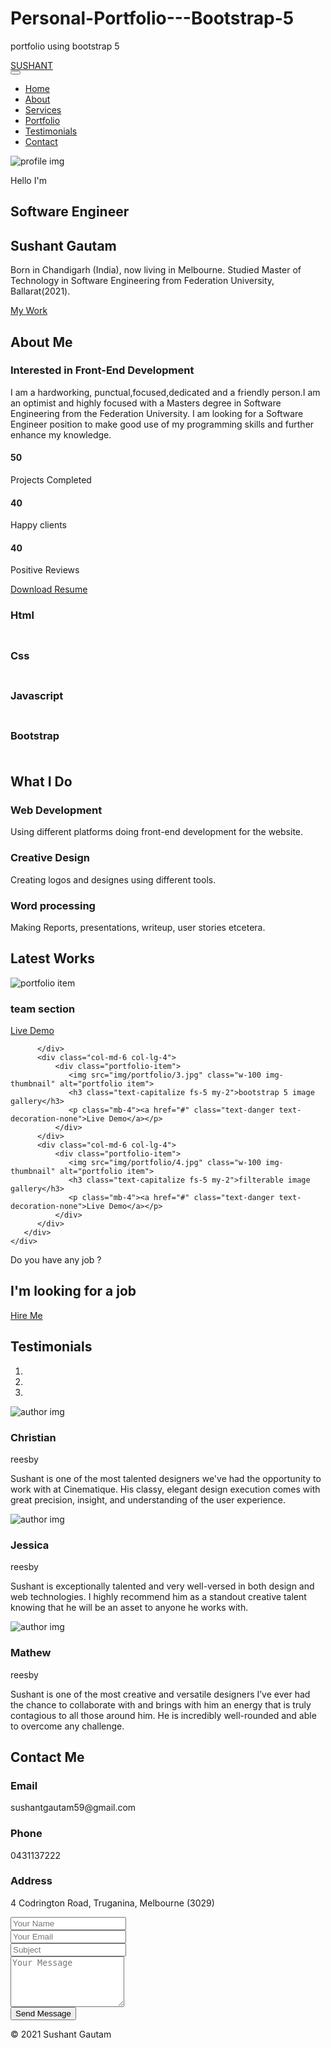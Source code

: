 # Personal-Portfolio---Bootstrap-5
portfolio using bootstrap 5
<!DOCTYPE html>
<html lang="en">
<head>
  <title>Personal Portfolio - Bootstrap 5</title>
  <meta charset="utf-8">
  <meta name="viewport" content="width=device-width, initial-scale=1">
  <link rel="stylesheet" href="css/font-awesome.min.css">
  <link rel="stylesheet" href="css/bootstrap.min.css">
</head>
<body class="bg-light">
 

 <!-- navbar start -->
 <nav class="navbar navbar-light fixed-top bg-light shadow-sm">
   <div class="container-lg">
     <a class="navbar-brand text-danger fw-bold fs-4" href="#">SUSHANT</a>
     <div class="dropdown">
        <button class="btn btn-secondary btn-danger px-3" type="button" id="dropdownMenuButton" data-bs-toggle="dropdown" aria-expanded="false">
        <i class="fas fa-bars"></i>
        </button>
       <ul class="dropdown-menu dropdown-menu-end" aria-labelledby="dropdownMenuButton">
         <li><a class="dropdown-item" href="#home">Home</a></li>
         <li><a class="dropdown-item" href="#about">About</a></li>
         <li><a class="dropdown-item" href="#services">Services</a></li>
         <li><a class="dropdown-item" href="#portfolio">Portfolio</a></li>
         <li><a class="dropdown-item" href="#testimonials">Testimonials</a></li>
         <li><a class="dropdown-item" href="#contact">Contact</a></li>
       </ul>
    </div>
  </div>
</nav>
 <!-- navbar end -->

 <!-- home section start -->
 <section class="home py-5" id="home">
    <div class="container-lg">
        <div class="row min-vh-100 align-items-center align-content-center">
            <div class="col-md-6 mt-5 mt-md-0">
               <div class="home-img text-center">
                  <img src="img/profile.jpg" class="rounded-circle mw-100" alt="profile img">
               </div>
            </div>
            <div class="col-md-6 mt-5 mt-md-0 order-md-first">
               <div class="home-text">
                  <p class="text-muted mb-1">Hello I'm</p>
                  <h1 class="text-danger text-uppercase fs-1 fw-bold">Software Engineer</h1>
                  <h2 class="fs-4">Sushant Gautam</h2>
                  <p class="mt-4 text-muted">Born in Chandigarh (India), now living in Melbourne. Studied Master of Technology in Software Engineering from Federation University, Ballarat(2021).</p>
                  <a href="#portfolio" class="btn btn-danger px-3 mt-3">My Work</a>
               </div>
            </div>
        </div>
    </div>
 </section>
 <!-- home section end -->

 <!-- about section start -->
 <section class="about py-5" id="about">
    <div class="container-lg py-4">
        <div class="row justify-content-center">
            <div class="col-lg-8">
                <div class="section-title text-center">
                    <h2 class="fw-bold mb-5">About Me</h2>
                </div>
            </div>
        </div>
        <div class="row">
           <div class="col-md-6">
              <div class="about-text">
                 <h3 class="fs-4 mb-3">Interested in Front-End Development</h3>
                 <p class="text-muted">I am a hardworking, punctual,focused,dedicated and a friendly person.I am an optimist and highly focused with a Masters degree in Software Engineering from the Federation University. I am looking for a Software Engineer position to make good use of my programming skills and further enhance my knowledge.</p>
              </div>
              <div class="row text-center text-uppercase my-3">
                  <div class="col-sm-4">
                      <div class="fact-item">
                         <h4 class="fs-1 fw-bold">50</h4>
                         <p class="text-muted">Projects Completed</p>
                      </div>
                  </div>
                  <div class="col-sm-4">
                      <div class="fact-item">
                         <h4 class="fs-1 fw-bold">40</h4>
                         <p class="text-muted">Happy clients</p>
                      </div>
                  </div>
                  <div class="col-sm-4">
                      <div class="fact-item">
                         <h4 class="fs-1 fw-bold">40</h4>
                         <p class="text-muted">Positive Reviews</p>
                      </div>
                  </div>
              </div>
              <div class="row">
                  <div class="col-lg-12 d-flex align-items-center">
                      <a href="#" class="btn px-3 btn-danger me-5">Download Resume</a>
                      <div class="social-links">
                         <a href="#" class="text-dark me-2"><i class="fab fa-facebook-f"></i></a>
                         <a href="#" class="text-dark me-2"><i class="fab fa-twitter"></i></a>
                         <a href="#" class="text-dark me-2"><i class="fab fa-instagram"></i></a>
                         <a href="#" class="text-dark me-2"><i class="fab fa-linkedin-in"></i></a>
                      </div>
                  </div>
              </div>
           </div>
           <div class="col-md-6 mt-5 mt-md-0">
              <div class="skill-item mb-4">
                  <h3 class="fs-6">Html</h3>
                  <div class="progress" style="height: 5px;">
                     <div class="progress-bar bg-danger" role="progressbar" style="width: 25%;" aria-valuenow="25" aria-valuemin="0" aria-valuemax="100"></div>
                  </div>
              </div>
              <div class="skill-item mb-4">
                  <h3 class="fs-6">Css</h3>
                  <div class="progress" style="height: 5px;">
                     <div class="progress-bar bg-danger" role="progressbar" style="width: 50%;" aria-valuenow="50" aria-valuemin="0" aria-valuemax="100"></div>
                  </div>
              </div>
              <div class="skill-item mb-4">
                  <h3 class="fs-6">Javascript</h3>
                  <div class="progress" style="height: 5px;">
                     <div class="progress-bar bg-danger" role="progressbar" style="width: 75%;" aria-valuenow="75" aria-valuemin="0" aria-valuemax="100"></div>
                  </div>
              </div>
              <div class="skill-item">
                  <h3 class="fs-6">Bootstrap</h3>
                  <div class="progress" style="height: 5px;">
                     <div class="progress-bar bg-danger" role="progressbar" style="width: 100%;" aria-valuenow="100" aria-valuemin="0" aria-valuemax="100"></div>
                  </div>
              </div>
           </div>
        </div>
    </div>
 </section>
 <!-- about section end -->

 <!-- service section start -->
 <section class="services py-5" id="services">
    <div class="container-lg py-4">
       <div class="row justify-content-center">
            <div class="col-lg-8">
                <div class="section-title text-center">
                    <h2 class="fw-bold mb-5">What I Do</h2>
                </div>
            </div>
        </div>
        <div class="row text-center">
            <div class="col-md-6 col-lg-4 mb-4">
                <div class="service-item shadow-sm p-4 rounded bg-white">
                    <div class="icon my-3 text-danger fs-2">
                      <i class="fas fa-code"></i>
                    </div>
                    <h3 class="fs-5 py-2">Web Development</h3>
                    <p class="text-muted">Using different platforms doing front-end development for the website.</p>
                </div>
            </div>
            <div class="col-md-6 col-lg-4 mb-4">
                <div class="service-item shadow-sm p-4 rounded bg-white">
                    <div class="icon my-3 text-danger fs-2">
                      <i class="fas fa-lightbulb"></i>
                    </div>
                    <h3 class="fs-5 py-2">Creative Design</h3>
                    <p class="text-muted">Creating logos and designes using different tools.</p>
                </div>
            </div>
            <div class="col-md-6 col-lg-4 mb-4">
                <div class="service-item shadow-sm p-4 rounded bg-white">
                    <div class="icon my-3 text-danger fs-2">
                      <i class="fas fa-image"></i>
                    </div>
                    <h3 class="fs-5 py-2">Word processing</h3>
                    <p class="text-muted">Making Reports, presentations, writeup, user stories etcetera.</p>
                </div>
            </div>
        </div>
    </div>
 </section>
 <!-- service section end -->

 <!-- portfolio section start -->
 <section class="portfolio py-5" id="portfolio">
    <div class="container-lg py-4">
       <div class="row justify-content-center">
            <div class="col-lg-8">
                <div class="section-title text-center">
                    <h2 class="fw-bold mb-5">Latest Works</h2>
                </div>
            </div>
       </div>
       <div class="row">
          <div class="col-md-6 col-lg-4">
              <div class="portfolio-item">
                 <img src="img/portfolio/1.jpg" class="w-100 img-thumbnail" alt="portfolio item">
                 <h3 class="text-capitalize fs-5 my-2">team section</h3>
                 <p class="mb-4"><a href="#" class="text-danger text-decoration-none">Live Demo</a></p>
              </div>

        
          </div>
          <div class="col-md-6 col-lg-4">
              <div class="portfolio-item">
                 <img src="img/portfolio/3.jpg" class="w-100 img-thumbnail" alt="portfolio item">
                 <h3 class="text-capitalize fs-5 my-2">bootstrap 5 image gallery</h3>
                 <p class="mb-4"><a href="#" class="text-danger text-decoration-none">Live Demo</a></p>
              </div>
          </div>
          <div class="col-md-6 col-lg-4">
              <div class="portfolio-item">
                 <img src="img/portfolio/4.jpg" class="w-100 img-thumbnail" alt="portfolio item">
                 <h3 class="text-capitalize fs-5 my-2">filterable image gallery</h3>
                 <p class="mb-4"><a href="#" class="text-danger text-decoration-none">Live Demo</a></p>
              </div>
          </div>
       </div>
    </div>
 </section>
 <!-- portfolio section end -->

 <!-- freelancer available section start -->
 <section class="freelancer-available py-5 bg-danger">
    <div class="container-lg py-4">
       <div class="row justify-content-center">
          <div class="col-lg-8 text-center">
              <p class="text-light fs-5">Do you have any job ?</p>
              <h2 class="fs-1 text-white mb-4">I'm looking for a job</h2>
              <a href="#contact" class="btn btn-outline-light">Hire Me</a>
          </div>
       </div>
    </div>
 </section>
 <!-- freelancer available section end -->

 <!-- testimonials section start -->
 <section class="testimonials py-5" id="testimonials">
    <div class="container-lg py-4">
        <div class="row justify-content-center">
            <div class="col-lg-8">
                <div class="section-title text-center">
                    <h2 class="fw-bold mb-5">Testimonials</h2>
                </div>
            </div>
        </div>
        <div class="row justify-content-center">
            <div class="col-lg-8 col-xl-7">
              <div id="carousel1" class="carousel slide" data-bs-ride="carousel">
                <ol class="carousel-indicators">
                   <li data-bs-target="#carousel1" data-bs-slide-to="0" class="active bg-danger"></li>
                   <li class="bg-danger" data-bs-target="#carousel1" data-bs-slide-to="1"></li>
                   <li class="bg-danger" data-bs-target="#carousel1" data-bs-slide-to="2"></li>
                </ol>
                <div class="carousel-inner p-1">
                <!-- testi item start -->
                <div class="testi-item carousel-item active bg-white shadow-sm rounded p-4 mb-5">
                    <div class="testi-author-info d-flex align-items-center">
                        <img src="img/testimonial/1.jpg" class="img-thumbnail rounded-circle" alt="author img">
                        <div class="author ms-3">
                           <h3 class="fs-6 mb-1">Christian</h3>
                           <p class="text-muted m-0">reesby</p>
                        </div>
                    </div>
                    <p class="text-muted mt-3">Sushant is one of the most talented designers we've had the opportunity to work with at Cinematique. His classy, elegant design execution comes with great precision, insight, and understanding of the user experience.</p>
                    <div class="rating text-danger">
                       <i class="fas fa-star"></i>
                       <i class="fas fa-star"></i>
                       <i class="fas fa-star"></i>
                       <i class="fas fa-star"></i>
                       <i class="fas fa-star"></i>
                    </div>
                </div>
                <!-- testi item end -->
                <!-- testi item start -->
                <div class="testi-item carousel-item bg-white shadow-sm rounded p-4 mb-5">
                    <div class="testi-author-info d-flex align-items-center">
                        <img src="img/testimonial/2.jpg" class="img-thumbnail rounded-circle" alt="author img">
                        <div class="author ms-3">
                           <h3 class="fs-6 mb-1">Jessica</h3>
                           <p class="text-muted m-0">reesby</p>
                        </div>
                    </div>
                    <p class="text-muted mt-3">Sushant is exceptionally talented and very well-versed in both design and web technologies. I highly recommend him as a standout creative talent knowing that he will be an asset to anyone he works with.</p>
                    <div class="rating text-danger">
                       <i class="fas fa-star"></i>
                       <i class="fas fa-star"></i>
                       <i class="fas fa-star"></i>
                       <i class="fas fa-star"></i>
                       <i class="fas fa-star"></i>
                    </div>
                </div>
                <!-- testi item end -->
                <!-- testi item start -->
                <div class="testi-item carousel-item bg-white shadow-sm rounded p-4 mb-5">
                    <div class="testi-author-info d-flex align-items-center">
                        <img src="img/testimonial/3.jpg" class="img-thumbnail rounded-circle" alt="author img">
                        <div class="author ms-3">
                           <h3 class="fs-6 mb-1">Mathew</h3>
                           <p class="text-muted m-0">reesby </p>
                        </div>
                    </div>
                    <p class="text-muted mt-3">Sushant is one of the most creative and versatile designers I’ve ever had the chance to collaborate with and brings with him an energy that is truly contagious to all those around him. He is incredibly well-rounded and able to overcome any challenge.</p>
                    <div class="rating text-danger">
                       <i class="fas fa-star"></i>
                       <i class="fas fa-star"></i>
                       <i class="fas fa-star"></i>
                       <i class="fas fa-star"></i>
                       <i class="fas fa-star"></i>
                    </div>
                </div>
                <!-- testi item end -->
                </div>
              </div>
            </div>
        </div>
    </div>
 </section>
 <!-- testimonials section end -->

 <!-- contact section start -->
 <section class="contact py-5" id="contact">
    <div class="container-lg py-4">
        <div class="row justify-content-center">
            <div class="col-lg-8">
                <div class="section-title text-center">
                    <h2 class="fw-bold mb-5">Contact Me</h2>
                </div>
            </div>
        </div>
        <div class="row">
            <div class="col-md-5">
                <div class="contact-item d-flex mb-3">
                   <div class="icon fs-4 text-danger">
                      <i class="fas fa-envelope"></i>
                   </div>
                   <div class="text ms-3">
                      <h3 class="fs-5">Email</h3>
                      <p class="text-muted">sushantgautam59@gmail.com</p>
                   </div>
                </div>
                <div class="contact-item d-flex mb-3">
                   <div class="icon fs-4 text-danger">
                      <i class="fas fa-phone"></i>
                   </div>
                   <div class="text ms-3">
                      <h3 class="fs-5">Phone</h3>
                      <p class="text-muted">0431137222</p>
                   </div>
                </div>
                <div class="contact-item d-flex mb-3">
                   <div class="icon fs-4 text-danger">
                      <i class="fas fa-map-marker-alt"></i>
                   </div>
                   <div class="text ms-3">
                      <h3 class="fs-5">Address</h3>
                      <p class="text-muted">4 Codrington Road, Truganina, Melbourne (3029)</p>
                   </div>
                </div>
            </div>
            <div class="col-md-7">
                <div class="contact-form">
                   <form>
                      <div class="row">
                         <div class="col-lg-6 mb-4">
                            <input type="text" placeholder="Your Name" class="form-control form-control-lg fs-6 border-0 shadow-sm">
                         </div>
                         <div class="col-lg-6 mb-4">
                           <input type="text" placeholder="Your Email" class="form-control form-control-lg fs-6 border-0 shadow-sm">
                         </div>
                      </div>
                      <div class="row">
                          <div class="col-lg-12 mb-4">
                              <input type="text" placeholder="Subject" class="form-control form-control-lg fs-6 border-0 shadow-sm">
                          </div>
                      </div>
                      <div class="row">
                          <div class="col-lg-12 mb-4">
                              <textarea rows="5" placeholder="Your Message" class="form-control form-control-lg fs-6 border-0 shadow-sm"></textarea>
                          </div>
                      </div>
                      <div class="row">
                         <div class="col-lg-12">
                            <button type="submit" class="btn btn-danger px-3">Send Message</button>
                         </div>
                      </div>
                   </form>
                </div>
            </div>
        </div>
    </div>
 </section>
 <!-- contact section end -->

 <!-- footer start -->
 <footer class="footer border-top py-4">
    <div class="container-lg">
        <div class="row">
            <div class="col-lg-12">
                <p class="m-0 text-center text-muted">&copy; 2021 Sushant Gautam</p>
            </div>
        </div>
    </div>
 </footer>
 <!-- footer end -->
  

<script src="js/bootstrap.bundle.min.js"></script>
</body>
</html>

